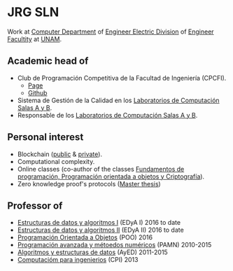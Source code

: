 # JRG SLN

Work at [Computer Department](http://computacion.fi-b.unam.mx) of [Engineer Electric Division](http://www.fi-b.unam.mx) of [Engineer Facultity](https://www.ingenieria.unam.mx) at [UNAM](https://www.unam.mx).

## Academic head of
- Club de Programación Competitiva de la Facultad de Ingeniería (CPCFI).
  * [Page](http://www.cpcfi.unam.mx)
  * [Github](https://github.com/CPCFI-org)
- Sistema de Gestión de la Calidad en los [Laboratorios de Computación Salas A y B](http://lcp02.fi-b.unam.mx).
- Responsable de los [Laboratorios de Computación Salas A y B](http://lcp02.fi-b.unam.mx).

## Personal interest
- Blockchain ([public](https://github.com/jrg-sln/auction) & [private](https://github.com/jrg-sln/hyperledger)).
- Computational complexity.
- Online classes (co-author of the classes [Fundamentos de programación, Programación orientada a objetos y Criptografía](https://programas.cuaed.unam.mx/die/moodle/)).
- Zero knowledge proof's protocols ([Master thesis](https://github.com/jrg-sln/zkp_protocols.git))

## Professor of

- [Estructuras de datos y algoritmos I](https://github.com/jrg-sln/academy/tree/main/EDyA_I) (EDyA I) 2016 to date
- [Estructuras de datos y algoritmos II](https://github.com/jrg-sln/academy/tree/main/EDyA_II) (EDyA II) 2016 to date
- [Programación Orientada a Objetos](https://github.com/jrg-sln/academy/tree/main/POO) (POO) 2016
- [Programación avanzada y métoedos numéricos](https://github.com/jrg-sln/academy/tree/main/PAyMN) (PAMN) 2010-2015
- [Algoritmos y estructuras de datos](https://github.com/jrg-sln/academy/tree/main/AyED) (AyED) 2011-2015
- [Computacióm para ingenierios](https://github.com/jrg-sln/academy/tree/main/CPI) (CPI) 2013

<!--You can use the [editor on GitHub](https://github.com/jrg-sln/jrg-sln.github.io/edit/main/index.md) to maintain and preview the content for your website in Markdown files.

Whenever you commit to this repository, GitHub Pages will run [Jekyll](https://jekyllrb.com/) to rebuild the pages in your site, from the content in your Markdown files.

### Markdown

Markdown is a lightweight and easy-to-use syntax for styling your writing. It includes conventions for

```markdown
Syntax highlighted code block

# Header 1
## Header 2
### Header 3

- Bulleted
- List

1. Numbered
2. List

**Bold** and _Italic_ and `Code` text

[Link](url) and ![Image](src)
```

For more details see [Basic writing and formatting syntax](https://docs.github.com/en/github/writing-on-github/getting-started-with-writing-and-formatting-on-github/basic-writing-and-formatting-syntax).

### Jekyll Themes

Your Pages site will use the layout and styles from the Jekyll theme you have selected in your [repository settings](https://github.com/jrg-sln/jrg-sln.github.io/settings/pages). The name of this theme is saved in the Jekyll `_config.yml` configuration file.

### Support or Contact

Having trouble with Pages? Check out our [documentation](https://docs.github.com/categories/github-pages-basics/) or [contact support](https://support.github.com/contact) and we’ll help you sort it out.
-->
